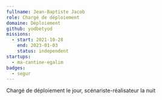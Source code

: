 ```yaml
---
fullname: Jean-Baptiste Jacob
role: Chargé de déploiement
domaine: Déploiement
github: yodbetyod
missions:
  - start: 2021-10-28
    end: 2023-01-03
    status: independent
startups:
  - ma-cantine-egalim
badges:
  - segur
---
```


Chargé de déploiement le jour, scénariste-réalisateur la nuit
